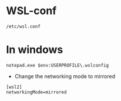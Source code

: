 # WSL-conf

```
/etc/wsl.conf
```

# In windows 
```
notepad.exe $env:USERPROFILE\.wslconfig
```
- Change the networking mode to mirrored
```
[wsl2]
networkingMode=mirrored
```
